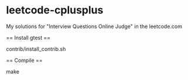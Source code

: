 leetcode-cplusplus
==================

My solutions for "Interview Questions Online Judge" in the leetcode.com

== Install gtest ==

contrib/install_contrib.sh 

== Compile ==

make


